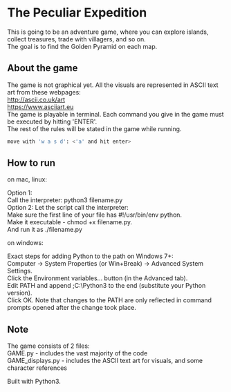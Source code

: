 # The Peculiar Expedition

This is going to be an adventure game, where you can explore islands, collect treasures, trade with villagers, and so on.   
The goal is to find the Golden Pyramid on each map.

## About the game

The game is not graphical yet. All the visuals are represented in ASCII text art from these webpages:   
http://ascii.co.uk/art   
https://www.asciiart.eu   
The game is playable in terminal. Each command you give in the game must be executed by hitting 'ENTER'.   
The rest of the rules will be stated in the game while running.

```bash
move with 'w a s d': <'a' and hit enter> 
```

## How to run

on mac, linux:

Option 1:   
Call the interpreter: python3 filename.py  
Option 2: Let the script call the interpreter:  
Make sure the first line of your file has #!/usr/bin/env python.  
Make it executable - chmod +x filename.py.  
And run it as ./filename.py

on windows:

Exact steps for adding Python to the path on Windows 7+:  
Computer -> System Properties (or Win+Break) -> Advanced System Settings.  
Click the Environment variables... button (in the Advanced tab).  
Edit PATH and append ;C:\Python3 to the end (substitute your Python version).  
Click OK. Note that changes to the PATH are only reflected in command prompts opened after the change took place.  

## Note

The game consists of 2 files:  
GAME.py - includes the vast majority of the code  
GAME_displays.py - includes the ASCII text art for visuals, and some character references  

Built with Python3.
